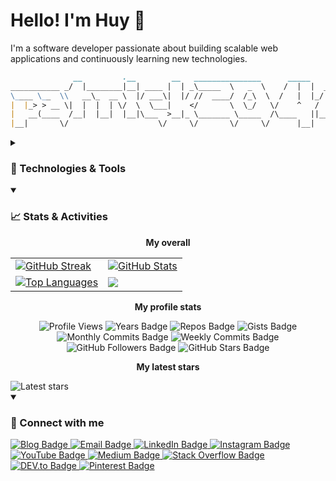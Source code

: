 # Hello! I'm Huy 👋 

I'm a software developer passionate about building scalable web applications and continuously learning new technologies.

```markdown
              __         .__        __   _______________      _____               .__     
___________ _/  |________|__| ____ |  | _\_____  \   _  \    /  |  |  ____   _____|  |__  
\____ \__  \\   __\_  __ \  |/ ___\|  |/ //  ____/  /_\  \  /   |  |_/    \ / ____/  |  \ 
|  |_> > __ \|  |  |  | \/  \  \___|    </       \  \_/   \/    ^   /   |  < <_|  |   Y  \
|   __(____  /__|  |__|  |__|\___  >__|_ \_______ \_____  /\____   ||___|  /\__   |___|  /
|__|       \/                    \/     \/       \/     \/      |__|     \/    |__|    \/ 
```

<details>
  <summary>
    <h3>🔧 Technologies & Tools</h2>
  </summary>

  <h5> 👨‍💻 Programming and Markup Languages </h5>
  <p align="left">
    <img src="https://img.shields.io/badge/Bash-121011.svg?logo=gnu-bash&logoColor=white alt="Bash">
    <img src="https://custom-icon-badges.demolab.com/badge/SQL-025E8C.svg?logo=database&logoColor=white" alt="SQL" >
    <img src="https://img.shields.io/badge/Ruby-CC342D?style=flat&logo=ruby&logoColor=white" alt="Ruby"/>
    <img src="https://img.shields.io/badge/PHP-777BB4?style=flat&logo=php&logoColor=white" alt="PHP"/>
    <img src="https://img.shields.io/badge/JavaScript-323330?style=flat&logo=javascript&logoColor=F7DF1E" alt="JavaScript"/>
    <img src="https://img.shields.io/badge/HTML-E34F26?style=flat&logo=html5&logoColor=white" alt="HTML"/>
    <img src="https://img.shields.io/badge/CSS-1572B6?style=flat&logo=css3&logoColor=white" alt="CSS"/>
  </p>

  <h5> 🛠️ Frameworks and Libraries </h5>
  <p align="left">
    <img src="https://img.shields.io/badge/Ruby_on_Rails-CC0000?style=flat&logo=ruby-on-rails&logoColor=white" alt="Ruby on Rails"/>
    <img src="https://img.shields.io/badge/Laravel-FF2D20?style=flat&logo=laravel&logoColor=white" alt="Laravel"/>
    <img src="https://img.shields.io/badge/WordPress-21759B?style=flat&logo=wordpress&logoColor=white" alt="WordPress"/>
    <img src="https://img.shields.io/badge/Node.js-339933?style=flat&logo=nodedotjs&logoColor=white" alt="Node.js"/>
    <img src="https://img.shields.io/badge/React-20232A?style=flat&logo=react&logoColor=61DAFB" alt="React"/>
  <!--   <img src="https://img.shields.io/badge/-React%20Native-61DAFB?style=flat&logo=react&logoColor=black" alt="React Native"/> -->
  <!--   <img src="https://img.shields.io/badge/Express.js-000000?style=flat&logo=express&logoColor=white" alt="Express.js"/> -->
    <img src="https://img.shields.io/badge/Bootstrap-563D7C?style=flat&logo=bootstrap&logoColor=white" alt="Bootstrap"/>
  <!--   <img src="https://img.shields.io/badge/Material--UI-0081CB?style=flat&logo=material-ui&logoColor=white" alt="Material-UI"/> -->
    <img src="https://img.shields.io/badge/-GraphQL-E10098?style=flat&logo=graphql&logoColor=white" alt="Graphql"/>
  </p>
  
  <h5> 🗄️ Databases and Cloud Hosting </h5>
  <p align="left">
    <img src="https://img.shields.io/badge/PostgreSQL-336791?style=flat&logo=postgresql&logoColor=white" alt="PostgreSQL"/>
    <img src="https://img.shields.io/badge/MySQL-4479A1?style=flat&logo=mysql&logoColor=white" alt="MySQL"/>
    <img src="https://img.shields.io/badge/MongoDB-47A248?style=flat&logo=mongodb&logoColor=white" alt="MongoDB"/>
    <img src="https://img.shields.io/badge/Docker-2496ED?style=flat&logo=docker&logoColor=white" alt="Docker"/>
    <img src="https://img.shields.io/badge/Kubernetes-326CE5?style=flat&logo=kubernetes&logoColor=white" alt="Kubernetes"/>
    <img src="https://img.shields.io/badge/Helm-0F1689?style=flat&logo=helm&logoColor=white" alt="Helm"/>
    <img src="https://img.shields.io/badge/Amazon_AWS-232F3E?style=flat&logo=amazonwebservices&logoColor=white" alt="AWS"/>
    <img src="https://img.shields.io/badge/-Google_Cloud-4285F4?style=flat&logo=google-cloud&logoColor=white" alt="GCP"/>
<!--     <img src="https://img.shields.io/badge/-Firebase-FFCA28?style=flat&logo=firebase&logoColor=black" alt="Firebase"/> -->
<!--     <img src="https://img.shields.io/badge/-Supabase-3FCF8E?style=flat&logo=supabase&logoColor=white" alt="Supabase"/> -->
  </p>
  
  <h5> 💻 Software and Tools </h5>
  <p align="left">
    <img src="https://img.shields.io/badge/-Linux-FCC624?style=flat&logo=linux&logoColor=black" alt="Linux"/>
    <img src="https://img.shields.io/badge/-macOS-000000?style=flat&logo=apple&logoColor=white" alt="MacOS"/>
    <img src="https://img.shields.io/badge/Git-F05032?style=flat&logo=git&logoColor=white" alt="Git"/>
    <img src="https://img.shields.io/badge/Visual_Studio_Code-007ACC?style=flat&logo=visual-studio-code&logoColor=white" alt="VS Code"/>
    <img src="https://img.shields.io/badge/Arc-FCBFBD?style=flat&logo=arc&logoColor=white" alt="Arc"/>
    <img src="https://img.shields.io/badge/GitHub-181717?style=flat&logo=github&logoColor=white" alt="GitHub"/>
    <img src="https://img.shields.io/badge/Stack_Overflow-FE7A16?logo=stack-overflow&logoColor=white" alt="Stack Overflow"/>
    <img src="https://img.shields.io/badge/Postman-FF6C37?style=flat&logo=postman&logoColor=white" alt="Postman"/>
    <img src="https://img.shields.io/badge/DBeaver-372923?style=flat&logo=dbeaver&logoColor=white" alt="DBeaver"/>
    <img src="https://img.shields.io/badge/ChatGPT-10a37f?style=flat&logo=openai&logoColor=white" alt="ChatGPT"/>
    <img src="https://img.shields.io/badge/Copilot-000000?style=flat&logo=githubcopilot&logoColor=white" alt="Github Copilot"/>
    <img src="https://img.shields.io/badge/Skype-00AFF0?style=flat&logo=svelte&logoColor=white" alt="Skype"/>
    <img src="https://img.shields.io/badge/Slack-4A154B?style=flat&logo=slack&logoColor=white" alt="Slack"/>
    <img src="https://img.shields.io/badge/Trello-0052CC?style=flat&logo=trello&logoColor=white" alt="Trello"/>
<!--     <img src="https://img.shields.io/badge/Notion-000000?style=flat&logo=notion&logoColor=white" alt="Notion"/> -->
<!--     <img src="https://img.shields.io/badge/Jira-0052CC?style=flat&logo=jira&logoColor=white" alt="Jira"/> -->
    <img src="https://img.shields.io/badge/Figma-F24E1E?style=flat&logo=figma&logoColor=white" alt="Figma"/>
  </p>
</details>

<details open>
  <summary>
    <h3>📈 Stats & Activities</h3>
  </summary>

  <p align="center">
    <b> My overall </b>
  </p>
  <table align="center">
    <tr>
      <td>
        <a href="https://git.io/streak-stats">
          <img src="https://github-readme-streak-stats.herokuapp.com/?user=patrick204nqh&theme=react" alt="GitHub Streak"/>
        </a>
      </td>
      <td>
        <a href="https://github.com/anuraghazra/github-readme-stats">
          <img src="https://github-readme-stats.vercel.app/api?username=patrick204nqh&custom_title=Huy's%20GitHub%20statistics&show_icons=true&theme=react&rank_icon=percentile&include_all_commits=true" alt="GitHub Stats"/>
        </a>
      </td>
    </tr>
    <tr>
      <td>
        <a href="https://github.com/anuraghazra/github-readme-stats">
          <img src="https://github-readme-stats.vercel.app/api/top-langs/?username=patrick204nqh&show_icons=true&count_private=true&theme=react&layout=donut" alt="Top Languages"/>
        </a>
      </td>
      <td>
        <a href="https://github.com/vn7n24fzkq/github-profile-summary-cards">
          <img src="http://github-profile-summary-cards.vercel.app/api/cards/productive-time?username=patrick204nqh&theme=github_dark&utcOffset=7 alt="Productive Time" />
        </a>
      </td>
    </tr>
  </table>

  <p align="center">
    <b> My profile stats </b>
  </p>
  <p align="center">
    <img src="https://komarev.com/ghpvc/?username=patrick204nqh&color=blue&style=flat" alt="Profile Views"/>
    <img src="https://badges.pufler.dev/years/patrick204nqh?style=flat&color=blue" alt="Years Badge"/>
    <img src="https://badges.pufler.dev/repos/patrick204nqh?style=flat&color=blue" alt="Repos Badge"/>
    <img src="https://badges.pufler.dev/gists/patrick204nqh?style=flat&color=blue" alt="Gists Badge"/>
    <img src="https://badges.pufler.dev/commits/monthly/patrick204nqh?style=flat&color=blue" alt="Monthly Commits Badge"/>
    <img src="https://badges.pufler.dev/commits/weekly/patrick204nqh?style=flat&color=blue" alt="Weekly Commits Badge"/>
    <img src="https://img.shields.io/github/followers/patrick204nqh?label=Follow&style=social" alt="GitHub Followers Badge"/>
    <img src="https://img.shields.io/github/stars/patrick204nqh?affiliations=OWNER%2CCOLLABORATOR&style=social" alt="GitHub Stars Badge"/>
  </p>
  
  <p align="center">
    <b> My latest stars </b>
  </p>
  <img src="https://badges.pufler.dev/last-stars/patrick204nqh?count=6&padding=0&perRow=3" alt="Latest stars"/>
</details>

<details open>
  <summary>
    <h3> 🔗 Connect with me </h3>
  </summary>

  <p align="left">
    <a href="https://patrick204nqh.github.io">
      <img src="https://img.shields.io/badge/Blog-patrick204nqh.github.io-1793D1?style=flat&logo=linuxserver&logoColor=white" alt="Blog Badge"/>
    </a>
    <a href="mailto:patrick204nqh@outlook.com">
      <img src="https://img.shields.io/badge/Email-patrick204nqh%40outlook.com-4285F4?style=flat&logo=gmail&logoColor=white" alt="Email Badge"/>
    </a>
    <a href="https://www.linkedin.com/in/patrick204nqh/">
      <img src="https://img.shields.io/badge/-patrick204qnh-blue?style=flat&logo=Linkedin&logoColor=white&link=https://www.linkedin.com/in/patrick204nqh/" alt="LinkedIn Badge"/>
    </a>
    <a href="https://www.instagram.com/patrick204nqh/">
      <img src="https://img.shields.io/badge/-patrick204nqh-E4405F?style=flat&logo=instagram&logoColor=white&link=https://www.instagram.com/patrick204nqh/" alt="Instagram Badge"/>
    </a>
    <a href="https://www.youtube.com/@patrick204nqh" >
      <img src="https://img.shields.io/badge/-patrick204nqh-FF0000?style=flat&logo=YouTube&logoColor=white" alt="YouTube Badge"/>
    </a>
    <a href="https://patrick204nqh.medium.com">
      <img src="https://img.shields.io/badge/-patrick204nqh-black?style=flat&logo=medium&logoColor=white" alt="Medium Badge"/>
    </a>
    <a href="https://stackoverflow.com/users/13509016/patrick204nqh">
      <img src="https://img.shields.io/badge/-patrick204nqh-F58025?style=flat&logo=stackoverflow&logoColor=white" alt="Stack Overflow Badge"/>
    </a>
    <a href="https://dev.to/patrick204nqh">
      <img src="https://img.shields.io/badge/-patrick204nqh-0A0A0A?style=flat&logo=dev.to&logoColor=white" alt="DEV.to Badge"/>
    </a>
    <a href="https://www.pinterest.com/patrick204nqh/">
      <img src="https://img.shields.io/badge/-patrick204nqh-E60023?style=flat&logo=pinterest&logoColor=white" alt="Pinterest Badge"/>
    </a>
  </p>
</details>
